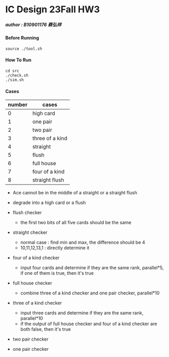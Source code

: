 # IC Design 23Fall HW3
##### author : B10901176 蔡弘祥

#### Before Running
```shell
source ./tool.sh
```

#### How To Run
```shell
cd src
./check.sh
./sim.sh
```

#### Cases
|number  |cases          |
|--------|---------------|
|0       |high card      |
|1       |one pair       |
|2       |two pair       |
|3       |three of a kind|
|4       |straight       |
|5       |flush          |
|6       |full house     |
|7       |four of a kind |
|8       |straight flush |

* Ace cannot be in the middle of a straight or a straight flush
* degrade into a high card or a flush

* flush checker
  * the first two bits of all five cards should be the same
* straight checker
  * normal case : find min and max, the difference should be 4
  * 10,11,12,13,1 : directly determine it
* four of a kind checker
  * input four cards and determine if they are the same rank, parallel*5, if one of them is true, then it's true
* full house checker
  * combine three of a kind checker and one pair checker, parallel*10
* three of a kind checker
  * input three cards and determine if they are the same rank, parallel*10
  * if the output of full house checker and four of a kind checker are both false, then it's true
* two pair checker
* one pair checker
